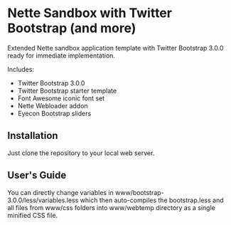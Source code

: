 Nette Sandbox with Twitter Bootstrap (and more)
===============================================

Extended Nette sandbox application template with Twitter Bootstrap 3.0.0 ready for immediate implementation.

Includes:

- Twitter Bootstrap 3.0.0
- Twitter Bootstrap starter template
- Font Awesome iconic font set
- Nette Webloader addon
- Eyecon Bootstrap sliders



Installation
------------

Just clone the repository to your local web server.



User's Guide
------------

You can directly change variables in www/bootstrap-3.0.0/less/variables.less which then auto-compiles the bootstrap.less and all files from www/css folders into www/webtemp directory as a single minified CSS file.